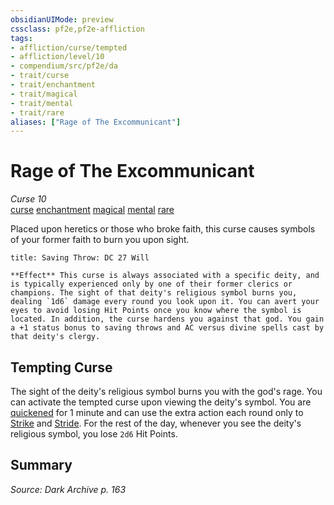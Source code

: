 ```yaml
---
obsidianUIMode: preview
cssclass: pf2e,pf2e-affliction
tags:
- affliction/curse/tempted
- affliction/level/10
- compendium/src/pf2e/da
- trait/curse
- trait/enchantment
- trait/magical
- trait/mental
- trait/rare
aliases: ["Rage of The Excommunicant"]
---
```

# Rage of The Excommunicant
*Curse 10*  
[curse](rules/traits/curse.md "Curse Effect Trait")  [enchantment](rules/traits/enchantment.md "Enchantment School Trait")  [magical](rules/traits/magical.md "Magical Item Trait")  [mental](rules/traits/mental.md "Mental Effect Trait")  [rare](rules/traits/rare.md "Rare Rarity Trait")  

Placed upon heretics or those who broke faith, this curse causes symbols of your former faith to burn you upon sight.

```ad-inline-affliction
title: Saving Throw: DC 27 Will

**Effect** This curse is always associated with a specific deity, and is typically experienced only by one of their former clerics or champions. The sight of that deity's religious symbol burns you, dealing `1d6` damage every round you look upon it. You can avert your eyes to avoid losing Hit Points once you know where the symbol is located. In addition, the curse hardens you against that god. You gain a +1 status bonus to saving throws and AC versus divine spells cast by that deity's clergy.
```

## Tempting Curse

The sight of the deity's religious symbol burns you with the god's rage. You can activate the tempted curse upon viewing the deity's symbol. You are [quickened](rules/conditions.md#Quickened) for 1 minute and can use the extra action each round only to [Strike](rules/actions/strike.md) and [Stride](rules/actions/stride.md). For the rest of the day, whenever you see the deity's religious symbol, you lose `2d6` Hit Points.

## Summary

*Source: Dark Archive p. 163*